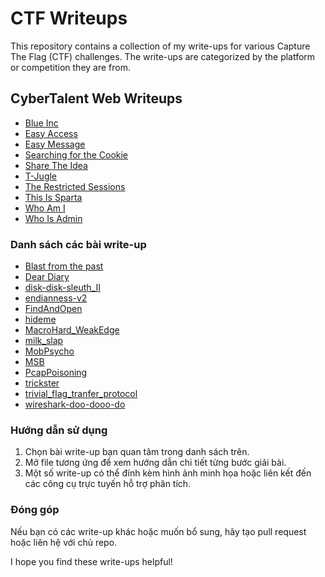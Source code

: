 # CTF Writeups

This repository contains a collection of my write-ups for various Capture The Flag (CTF) challenges. The write-ups are categorized by the platform or competition they are from.

## CyberTalent Web Writeups

* [Blue Inc](Web-writeUp/blue-inc.md)
* [Easy Access](Web-writeUp/easy-access.md)
* [Easy Message](Web-writeUp/easy-message.md)
* [Searching for the Cookie](Web-writeUp/searching-for-the-cookie.md)
* [Share The Idea](Web-writeUp/shareTheIdea.md)
* [T-Jugle](Web-writeUp/t-jugle.md)
* [The Restricted Sessions](Web-writeUp/the-restricted-sessions.md)
* [This Is Sparta](Web-writeUp/thisIsSparta.md)
* [Who Am I](Web-writeUp/who-am-i.md)
* [Who Is Admin](Web-writeUp/who-is-admin.md)

### Danh sách các bài write-up

- [Blast from the past](Forensics-writeUp/Blast%20from%20the%20past.md)
- [Dear Diary](Forensics-writeUp/Dear%20Diary.md)
- [disk-disk-sleuth_II](Forensics-writeUp/disk-disk-sleuth_II.md)
- [endianness-v2](Forensics-writeUp/endianness-v2.md)
- [FindAndOpen](Forensics-writeUp/FindAndOpen.md)
- [hideme](Forensics-writeUp/hideme.md)
- [MacroHard_WeakEdge](Forensics-writeUp/MacroHard_WeakEdge.md)
- [milk_slap](Forensics-writeUp/milk_slap.md)
- [MobPsycho](Forensics-writeUp/MobPsycho.md)
- [MSB](Forensics-writeUp/MSB.md)
- [PcapPoisoning](Forensics-writeUp/PcapPoisoning.md)
- [trickster](Forensics-writeUp/trickster.md)
- [trivial_flag_tranfer_protocol](Forensics-writeUp/trivial_flag_tranfer_protocol.md)
- [wireshark-doo-dooo-do](Forensics-writeUp/wireshark-doo-dooo-do.md)

### Hướng dẫn sử dụng

1. Chọn bài write-up bạn quan tâm trong danh sách trên.
2. Mở file tương ứng để xem hướng dẫn chi tiết từng bước giải bài.
3. Một số write-up có thể đính kèm hình ảnh minh họa hoặc liên kết đến các công cụ trực tuyến hỗ trợ phân tích.

### Đóng góp

Nếu bạn có các write-up khác hoặc muốn bổ sung, hãy tạo pull request hoặc liên hệ với chủ repo.

I hope you find these write-ups helpful!
